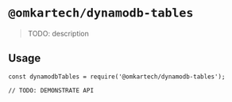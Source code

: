 # `@omkartech/dynamodb-tables`

> TODO: description

## Usage

```
const dynamodbTables = require('@omkartech/dynamodb-tables');

// TODO: DEMONSTRATE API
```
